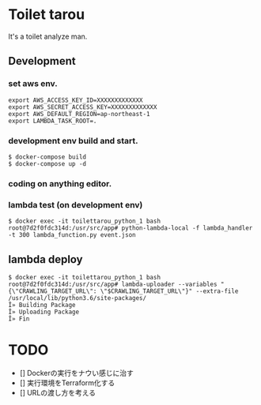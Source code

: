 # Toilet tarou

It's a toilet analyze man.

## Development

### set aws env.

```
export AWS_ACCESS_KEY_ID=XXXXXXXXXXXXX
export AWS_SECRET_ACCESS_KEY=XXXXXXXXXXXXX
export AWS_DEFAULT_REGION=ap-northeast-1
export LAMBDA_TASK_ROOT=.
```

### development env build and start.

```
$ docker-compose build
$ docker-compose up -d
```

### coding on anything editor.

### lambda test (on development env)

```
$ docker exec -it toilettarou_python_1 bash
root@7d2f0fdc314d:/usr/src/app# python-lambda-local -f lambda_handler -t 300 lambda_function.py event.json
```

## lambda deploy

```
$ docker exec -it toilettarou_python_1 bash
root@7d2f0fdc314d:/usr/src/app# lambda-uploader --variables "{\"CRAWLING_TARGET_URL\": \"$CRAWLING_TARGET_URL\"}" --extra-file /usr/local/lib/python3.6/site-packages/
Î» Building Package
Î» Uploading Package
Î» Fin
```


# TODO

- [] Dockerの実行をナウい感じに治す
- [] 実行環境をTerraform化する
- [] URLの渡し方を考える